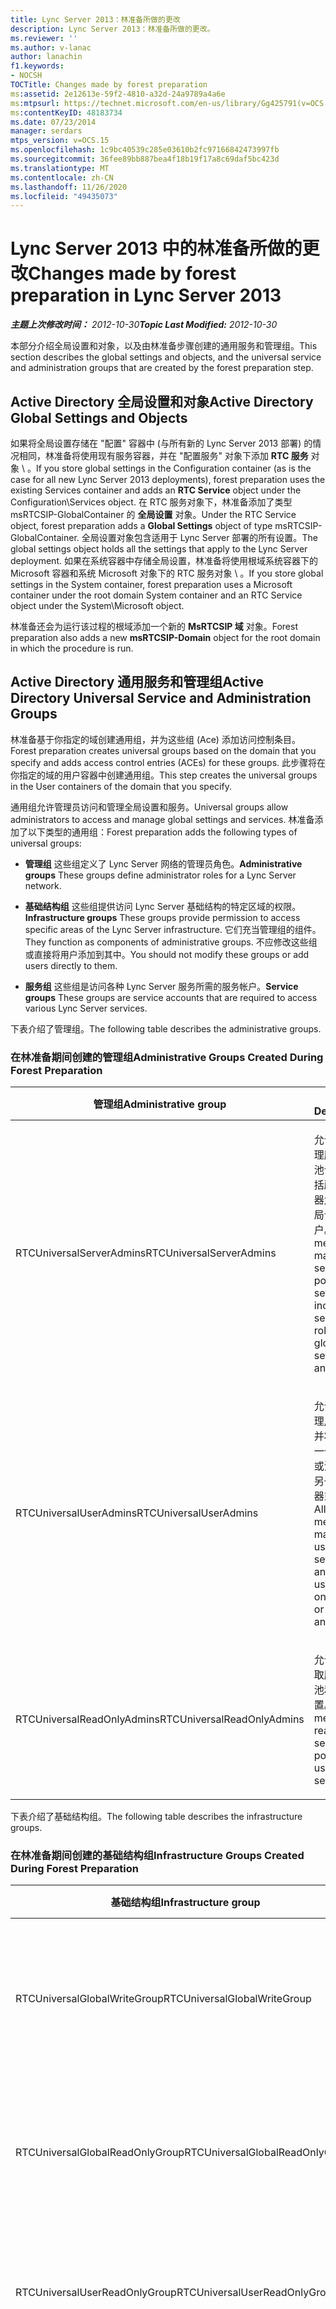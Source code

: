 ```yaml
---
title: Lync Server 2013：林准备所做的更改
description: Lync Server 2013：林准备所做的更改。
ms.reviewer: ''
ms.author: v-lanac
author: lanachin
f1.keywords:
- NOCSH
TOCTitle: Changes made by forest preparation
ms:assetid: 2e12613e-59f2-4810-a32d-24a9789a4a6e
ms:mtpsurl: https://technet.microsoft.com/en-us/library/Gg425791(v=OCS.15)
ms:contentKeyID: 48183734
ms.date: 07/23/2014
manager: serdars
mtps_version: v=OCS.15
ms.openlocfilehash: 1c9bc40539c285e03610b2fc97166842473997fb
ms.sourcegitcommit: 36fee89bb887bea4f18b19f17a8c69daf5bc423d
ms.translationtype: MT
ms.contentlocale: zh-CN
ms.lasthandoff: 11/26/2020
ms.locfileid: "49435073"
---
```

# <a name="changes-made-by-forest-preparation-in-lync-server-2013"></a><span data-ttu-id="65ad7-103">Lync Server 2013 中的林准备所做的更改</span><span class="sxs-lookup"><span data-stu-id="65ad7-103">Changes made by forest preparation in Lync Server 2013</span></span>

<div data-xmlns="http://www.w3.org/1999/xhtml">

<div class="topic" data-xmlns="http://www.w3.org/1999/xhtml" data-msxsl="urn:schemas-microsoft-com:xslt" data-cs="https://msdn.microsoft.com/">

<div data-asp="https://msdn2.microsoft.com/asp">



</div>

<div id="mainSection">

<div id="mainBody"><span data-ttu-id="65ad7-104">

<span> </span></span><span class="sxs-lookup"><span data-stu-id="65ad7-104">

<span> </span></span></span>

<span data-ttu-id="65ad7-105">_**主题上次修改时间：** 2012-10-30_</span><span class="sxs-lookup"><span data-stu-id="65ad7-105">_**Topic Last Modified:** 2012-10-30_</span></span>

<span data-ttu-id="65ad7-106">本部分介绍全局设置和对象，以及由林准备步骤创建的通用服务和管理组。</span><span class="sxs-lookup"><span data-stu-id="65ad7-106">This section describes the global settings and objects, and the universal service and administration groups that are created by the forest preparation step.</span></span>

<div>

## <a name="active-directory-global-settings-and-objects"></a><span data-ttu-id="65ad7-107">Active Directory 全局设置和对象</span><span class="sxs-lookup"><span data-stu-id="65ad7-107">Active Directory Global Settings and Objects</span></span>

<span data-ttu-id="65ad7-108">如果将全局设置存储在 "配置" 容器中 (与所有新的 Lync Server 2013 部署) 的情况相同，林准备将使用现有服务容器，并在 "配置服务" 对象下添加 **RTC 服务** 对象 \\ 。</span><span class="sxs-lookup"><span data-stu-id="65ad7-108">If you store global settings in the Configuration container (as is the case for all new Lync Server 2013 deployments), forest preparation uses the existing Services container and adds an **RTC Service** object under the Configuration\\Services object.</span></span> <span data-ttu-id="65ad7-109">在 RTC 服务对象下，林准备添加了类型 msRTCSIP-GlobalContainer 的 **全局设置** 对象。</span><span class="sxs-lookup"><span data-stu-id="65ad7-109">Under the RTC Service object, forest preparation adds a **Global Settings** object of type msRTCSIP-GlobalContainer.</span></span> <span data-ttu-id="65ad7-110">全局设置对象包含适用于 Lync Server 部署的所有设置。</span><span class="sxs-lookup"><span data-stu-id="65ad7-110">The global settings object holds all the settings that apply to the Lync Server deployment.</span></span> <span data-ttu-id="65ad7-111">如果在系统容器中存储全局设置，林准备将使用根域系统容器下的 Microsoft 容器和系统 Microsoft 对象下的 RTC 服务对象 \\ 。</span><span class="sxs-lookup"><span data-stu-id="65ad7-111">If you store global settings in the System container, forest preparation uses a Microsoft container under the root domain System container and an RTC Service object under the System\\Microsoft object.</span></span>

<span data-ttu-id="65ad7-112">林准备还会为运行该过程的根域添加一个新的 **MsRTCSIP 域** 对象。</span><span class="sxs-lookup"><span data-stu-id="65ad7-112">Forest preparation also adds a new **msRTCSIP-Domain** object for the root domain in which the procedure is run.</span></span>

</div>

<div>

## <a name="active-directory-universal-service-and-administration-groups"></a><span data-ttu-id="65ad7-113">Active Directory 通用服务和管理组</span><span class="sxs-lookup"><span data-stu-id="65ad7-113">Active Directory Universal Service and Administration Groups</span></span>

<span data-ttu-id="65ad7-114">林准备基于你指定的域创建通用组，并为这些组 (Ace) 添加访问控制条目。</span><span class="sxs-lookup"><span data-stu-id="65ad7-114">Forest preparation creates universal groups based on the domain that you specify and adds access control entries (ACEs) for these groups.</span></span> <span data-ttu-id="65ad7-115">此步骤将在你指定的域的用户容器中创建通用组。</span><span class="sxs-lookup"><span data-stu-id="65ad7-115">This step creates the universal groups in the User containers of the domain that you specify.</span></span>

<span data-ttu-id="65ad7-116">通用组允许管理员访问和管理全局设置和服务。</span><span class="sxs-lookup"><span data-stu-id="65ad7-116">Universal groups allow administrators to access and manage global settings and services.</span></span> <span data-ttu-id="65ad7-117">林准备添加了以下类型的通用组：</span><span class="sxs-lookup"><span data-stu-id="65ad7-117">Forest preparation adds the following types of universal groups:</span></span>

  - <span data-ttu-id="65ad7-118">**管理组**   这些组定义了 Lync Server 网络的管理员角色。</span><span class="sxs-lookup"><span data-stu-id="65ad7-118">**Administrative groups**   These groups define administrator roles for a Lync Server network.</span></span>

  - <span data-ttu-id="65ad7-119">**基础结构组**   这些组提供访问 Lync Server 基础结构的特定区域的权限。</span><span class="sxs-lookup"><span data-stu-id="65ad7-119">**Infrastructure groups**   These groups provide permission to access specific areas of the Lync Server infrastructure.</span></span> <span data-ttu-id="65ad7-120">它们充当管理组的组件。</span><span class="sxs-lookup"><span data-stu-id="65ad7-120">They function as components of administrative groups.</span></span> <span data-ttu-id="65ad7-121">不应修改这些组或直接将用户添加到其中。</span><span class="sxs-lookup"><span data-stu-id="65ad7-121">You should not modify these groups or add users directly to them.</span></span>

  - <span data-ttu-id="65ad7-122">**服务组**   这些组是访问各种 Lync Server 服务所需的服务帐户。</span><span class="sxs-lookup"><span data-stu-id="65ad7-122">**Service groups**   These groups are service accounts that are required to access various Lync Server services.</span></span>

<span data-ttu-id="65ad7-123">下表介绍了管理组。</span><span class="sxs-lookup"><span data-stu-id="65ad7-123">The following table describes the administrative groups.</span></span>

### <a name="administrative-groups-created-during-forest-preparation"></a><span data-ttu-id="65ad7-124">在林准备期间创建的管理组</span><span class="sxs-lookup"><span data-stu-id="65ad7-124">Administrative Groups Created During Forest Preparation</span></span>

<table>
<colgroup>
<col style="width: 50%" />
<col style="width: 50%" />
</colgroup>
<thead>
<tr class="header">
<th><span data-ttu-id="65ad7-125">管理组</span><span class="sxs-lookup"><span data-stu-id="65ad7-125">Administrative group</span></span></th>
<th><span data-ttu-id="65ad7-126">说明</span><span class="sxs-lookup"><span data-stu-id="65ad7-126">Description</span></span></th>
</tr>
</thead>
<tbody>
<tr class="odd">
<td><p><span data-ttu-id="65ad7-127">RTCUniversalServerAdmins</span><span class="sxs-lookup"><span data-stu-id="65ad7-127">RTCUniversalServerAdmins</span></span></p></td>
<td><p><span data-ttu-id="65ad7-128">允许成员管理服务器和池设置，包括所有服务器角色、全局设置和用户。</span><span class="sxs-lookup"><span data-stu-id="65ad7-128">Allows members to manage server and pool settings, including all server roles, global settings, and users.</span></span></p></td>
</tr>
<tr class="even">
<td><p><span data-ttu-id="65ad7-129">RTCUniversalUserAdmins</span><span class="sxs-lookup"><span data-stu-id="65ad7-129">RTCUniversalUserAdmins</span></span></p></td>
<td><p><span data-ttu-id="65ad7-130">允许成员管理用户设置并将用户从一个服务器或池移动到另一个服务器或池。</span><span class="sxs-lookup"><span data-stu-id="65ad7-130">Allows members to manage user settings and move users from one server or pool to another.</span></span></p></td>
</tr>
<tr class="odd">
<td><p><span data-ttu-id="65ad7-131">RTCUniversalReadOnlyAdmins</span><span class="sxs-lookup"><span data-stu-id="65ad7-131">RTCUniversalReadOnlyAdmins</span></span></p></td>
<td><p><span data-ttu-id="65ad7-132">允许成员读取服务器、池和用户设置。</span><span class="sxs-lookup"><span data-stu-id="65ad7-132">Allows members to read server, pool, and user settings.</span></span></p></td>
</tr>
</tbody>
</table>


<span data-ttu-id="65ad7-133">下表介绍了基础结构组。</span><span class="sxs-lookup"><span data-stu-id="65ad7-133">The following table describes the infrastructure groups.</span></span>

### <a name="infrastructure-groups-created-during-forest-preparation"></a><span data-ttu-id="65ad7-134">在林准备期间创建的基础结构组</span><span class="sxs-lookup"><span data-stu-id="65ad7-134">Infrastructure Groups Created During Forest Preparation</span></span>

<table>
<colgroup>
<col style="width: 50%" />
<col style="width: 50%" />
</colgroup>
<thead>
<tr class="header">
<th><span data-ttu-id="65ad7-135">基础结构组</span><span class="sxs-lookup"><span data-stu-id="65ad7-135">Infrastructure group</span></span></th>
<th><span data-ttu-id="65ad7-136">说明</span><span class="sxs-lookup"><span data-stu-id="65ad7-136">Description</span></span></th>
</tr>
</thead>
<tbody>
<tr class="odd">
<td><p><span data-ttu-id="65ad7-137">RTCUniversalGlobalWriteGroup</span><span class="sxs-lookup"><span data-stu-id="65ad7-137">RTCUniversalGlobalWriteGroup</span></span></p></td>
<td><p><span data-ttu-id="65ad7-138">向 Lync Server 的全局设置对象授予写入访问权限。</span><span class="sxs-lookup"><span data-stu-id="65ad7-138">Grants write access to global setting objects for Lync Server.</span></span></p></td>
</tr>
<tr class="even">
<td><p><span data-ttu-id="65ad7-139">RTCUniversalGlobalReadOnlyGroup</span><span class="sxs-lookup"><span data-stu-id="65ad7-139">RTCUniversalGlobalReadOnlyGroup</span></span></p></td>
<td><p><span data-ttu-id="65ad7-140">授予 Lync Server 全局设置对象的只读访问权限。</span><span class="sxs-lookup"><span data-stu-id="65ad7-140">Grants read-only access to global setting objects for Lync Server.</span></span></p></td>
</tr>
<tr class="odd">
<td><p><span data-ttu-id="65ad7-141">RTCUniversalUserReadOnlyGroup</span><span class="sxs-lookup"><span data-stu-id="65ad7-141">RTCUniversalUserReadOnlyGroup</span></span></p></td>
<td><p><span data-ttu-id="65ad7-142">授予对 Lync Server 用户设置的只读访问权限。</span><span class="sxs-lookup"><span data-stu-id="65ad7-142">Grants read-only access to Lync Server user settings.</span></span></p></td>
</tr>
<tr class="even">
<td><p><span data-ttu-id="65ad7-143">RTCUniversalServerReadOnlyGroup</span><span class="sxs-lookup"><span data-stu-id="65ad7-143">RTCUniversalServerReadOnlyGroup</span></span></p></td>
<td><p><span data-ttu-id="65ad7-144">授予对 Lync Server 设置的只读访问权限。</span><span class="sxs-lookup"><span data-stu-id="65ad7-144">Grants read-only access to Lync Server settings.</span></span> <span data-ttu-id="65ad7-145">此组无权访问池级别设置，只能访问特定于单个服务器的设置。</span><span class="sxs-lookup"><span data-stu-id="65ad7-145">This group does not have access to pool level settings, only to settings specific to an individual server.</span></span></p></td>
</tr>
<tr class="odd">
<td><p><span data-ttu-id="65ad7-146">RTCUniversalSBATechnicians</span><span class="sxs-lookup"><span data-stu-id="65ad7-146">RTCUniversalSBATechnicians</span></span></p></td>
<td><p><span data-ttu-id="65ad7-147">授予对 Lync Server 配置的只读访问权限，并将其放在安装期间 survivable 分支装置的本地管理员组中。</span><span class="sxs-lookup"><span data-stu-id="65ad7-147">Grants read-only access to Lync Server configuration and are placed in the Local Administrators group of the survivable branch appliances during installation.</span></span></p></td>
</tr>
</tbody>
</table>


<span data-ttu-id="65ad7-148">下表介绍了服务组。</span><span class="sxs-lookup"><span data-stu-id="65ad7-148">The following table describes the service groups.</span></span>

### <a name="service-groups-created-during-forest-preparation"></a><span data-ttu-id="65ad7-149">在林准备期间创建的服务组</span><span class="sxs-lookup"><span data-stu-id="65ad7-149">Service Groups Created During Forest Preparation</span></span>

<table>
<colgroup>
<col style="width: 50%" />
<col style="width: 50%" />
</colgroup>
<thead>
<tr class="header">
<th><span data-ttu-id="65ad7-150">服务组</span><span class="sxs-lookup"><span data-stu-id="65ad7-150">Service group</span></span></th>
<th><span data-ttu-id="65ad7-151">说明</span><span class="sxs-lookup"><span data-stu-id="65ad7-151">Description</span></span></th>
</tr>
</thead>
<tbody>
<tr class="odd">
<td><p><span data-ttu-id="65ad7-152">RTCHSUniversalServices</span><span class="sxs-lookup"><span data-stu-id="65ad7-152">RTCHSUniversalServices</span></span></p></td>
<td><p><span data-ttu-id="65ad7-153">包括用于运行前端服务器和标准版服务器的服务帐户。</span><span class="sxs-lookup"><span data-stu-id="65ad7-153">Includes service accounts used to run Front End Server and Standard Edition servers.</span></span> <span data-ttu-id="65ad7-154">此组允许服务器对 Lync Server 全局设置和 Active Directory 用户对象进行读写访问。</span><span class="sxs-lookup"><span data-stu-id="65ad7-154">This group allows servers read/write access to Lync Server global settings and Active Directory user objects.</span></span></p></td>
</tr>
<tr class="even">
<td><p><span data-ttu-id="65ad7-155">RTCComponentUniversalServices</span><span class="sxs-lookup"><span data-stu-id="65ad7-155">RTCComponentUniversalServices</span></span></p></td>
<td><p><span data-ttu-id="65ad7-156">包括用于运行 A/V 会议服务器、Web 服务、中介服务器、存档服务器和监视服务器的服务帐户。</span><span class="sxs-lookup"><span data-stu-id="65ad7-156">Includes service accounts used to run A/V Conferencing Servers, Web Services, Mediation Server, Archiving Server, and Monitoring Server.</span></span></p></td>
</tr>
<tr class="odd">
<td><p><span data-ttu-id="65ad7-157">RTCProxyUniversalServices</span><span class="sxs-lookup"><span data-stu-id="65ad7-157">RTCProxyUniversalServices</span></span></p></td>
<td><p><span data-ttu-id="65ad7-158">包括用于运行 Lync Server Edge 服务器的服务帐户。</span><span class="sxs-lookup"><span data-stu-id="65ad7-158">Includes service accounts used to run Lync Server Edge Servers.</span></span></p></td>
</tr>
<tr class="even">
<td><p><span data-ttu-id="65ad7-159">RTCUniversalConfigReplicator</span><span class="sxs-lookup"><span data-stu-id="65ad7-159">RTCUniversalConfigReplicator</span></span></p></td>
<td><p><span data-ttu-id="65ad7-160">包括可参与 Lync Server 中央管理存储复制的服务器。</span><span class="sxs-lookup"><span data-stu-id="65ad7-160">Includes servers that can participate in Lync Server Central Management store replication.</span></span></p></td>
</tr>
<tr class="odd">
<td><p><span data-ttu-id="65ad7-161">RTCSBAUniversalServices</span><span class="sxs-lookup"><span data-stu-id="65ad7-161">RTCSBAUniversalServices</span></span></p></td>
<td><p><span data-ttu-id="65ad7-162">授予对 Lync Server 设置的只读访问权限，但允许配置 survivable 分支服务器和 survivable 分支装置部署。</span><span class="sxs-lookup"><span data-stu-id="65ad7-162">Grants read-only access to Lync Server settings, but allows for configuration for the installation of a survivable branch server and survivable branch appliance deployment.</span></span></p></td>
</tr>
</tbody>
</table>


<span data-ttu-id="65ad7-163">林准备然后将服务和管理组添加到相应的基础结构组，如下所示：</span><span class="sxs-lookup"><span data-stu-id="65ad7-163">Forest preparation then adds service and administration groups to the appropriate infrastructure groups, as follows:</span></span>

  - <span data-ttu-id="65ad7-164">RTCUniversalServerAdmins 已添加到 RTCUniversalGlobalReadOnlyGroup、RTCUniversalGlobalWriteGroup、RTCUniversalServerReadOnlyGroup 和 RTCUniversalUserReadOnlyGroup。</span><span class="sxs-lookup"><span data-stu-id="65ad7-164">RTCUniversalServerAdmins is added to RTCUniversalGlobalReadOnlyGroup, RTCUniversalGlobalWriteGroup, RTCUniversalServerReadOnlyGroup, and RTCUniversalUserReadOnlyGroup.</span></span>

  - <span data-ttu-id="65ad7-165">RTCUniversalUserAdmins 将添加为 RTCUniversalGlobalReadOnlyGroup、RTCUniversalServerReadOnlyGroup 和 RTCUniversalUserReadOnlyGroup 的成员。</span><span class="sxs-lookup"><span data-stu-id="65ad7-165">RTCUniversalUserAdmins is added as a member of RTCUniversalGlobalReadOnlyGroup, RTCUniversalServerReadOnlyGroup, and RTCUniversalUserReadOnlyGroup.</span></span>

  - <span data-ttu-id="65ad7-166">RTCHSUniversalServices、RTCComponentUniversalServices 和 RTCUniversalReadOnlyAdmins 将添加为 RTCUniversalGlobalReadOnlyGroup、RTCUniversalServerReadOnlyGroup 和 RTCUniversalUserReadOnlyGroup 的成员。</span><span class="sxs-lookup"><span data-stu-id="65ad7-166">RTCHSUniversalServices, RTCComponentUniversalServices and RTCUniversalReadOnlyAdmins are added as members of RTCUniversalGlobalReadOnlyGroup, RTCUniversalServerReadOnlyGroup, and RTCUniversalUserReadOnlyGroup.</span></span>

<span data-ttu-id="65ad7-167">林准备还会创建以下基于角色的访问控制 (RBAC) 组：</span><span class="sxs-lookup"><span data-stu-id="65ad7-167">Forest preparation also creates the following role-based access control (RBAC) groups:</span></span>

  - <span data-ttu-id="65ad7-168">CSAdministrator</span><span class="sxs-lookup"><span data-stu-id="65ad7-168">CSAdministrator</span></span>

  - <span data-ttu-id="65ad7-169">CSArchivingAdministrator</span><span class="sxs-lookup"><span data-stu-id="65ad7-169">CSArchivingAdministrator</span></span>

  - <span data-ttu-id="65ad7-170">CSHelpDesk</span><span class="sxs-lookup"><span data-stu-id="65ad7-170">CSHelpDesk</span></span>

  - <span data-ttu-id="65ad7-171">CSLocationAdministrator</span><span class="sxs-lookup"><span data-stu-id="65ad7-171">CSLocationAdministrator</span></span>

  - <span data-ttu-id="65ad7-172">CSResponseGroupAdministrator</span><span class="sxs-lookup"><span data-stu-id="65ad7-172">CSResponseGroupAdministrator</span></span>

  - <span data-ttu-id="65ad7-173">CSServerAdministrator</span><span class="sxs-lookup"><span data-stu-id="65ad7-173">CSServerAdministrator</span></span>

  - <span data-ttu-id="65ad7-174">CSUserAdministrator</span><span class="sxs-lookup"><span data-stu-id="65ad7-174">CSUserAdministrator</span></span>

  - <span data-ttu-id="65ad7-175">CSViewOnlyAdministrator</span><span class="sxs-lookup"><span data-stu-id="65ad7-175">CSViewOnlyAdministrator</span></span>

  - <span data-ttu-id="65ad7-176">CSVoiceAdministrator</span><span class="sxs-lookup"><span data-stu-id="65ad7-176">CSVoiceAdministrator</span></span>

  - <span data-ttu-id="65ad7-177">CsPersistentChatAdministator</span><span class="sxs-lookup"><span data-stu-id="65ad7-177">CsPersistentChatAdministator</span></span>

  - <span data-ttu-id="65ad7-178">CsResponseGroupManager</span><span class="sxs-lookup"><span data-stu-id="65ad7-178">CsResponseGroupManager</span></span>

<span data-ttu-id="65ad7-179">有关 RBAC 角色和每个角色允许执行的任务的详细信息，请参阅规划文档中的在 [Lync Server 2013 中规划基于角色的访问控制](lync-server-2013-planning-for-role-based-access-control.md) 。</span><span class="sxs-lookup"><span data-stu-id="65ad7-179">For details about RBAC roles and the tasks allowed for each, see [Planning for role-based access control in Lync Server 2013](lync-server-2013-planning-for-role-based-access-control.md) in the Planning documentation.</span></span>

<span data-ttu-id="65ad7-180">林准备创建 private 和 public Ace。</span><span class="sxs-lookup"><span data-stu-id="65ad7-180">Forest preparation creates both private and public ACEs.</span></span> <span data-ttu-id="65ad7-181">它在 Lync Server 使用的全局设置容器上创建专用 Ace。</span><span class="sxs-lookup"><span data-stu-id="65ad7-181">It creates private ACEs on the global settings container used by Lync Server.</span></span> <span data-ttu-id="65ad7-182">此容器仅由 Lync Server 使用，并且位于配置容器或根域中的系统容器中，具体取决于你存储全局设置的位置。</span><span class="sxs-lookup"><span data-stu-id="65ad7-182">This container is used only by Lync Server and is located either in the Configuration container or the System container in the root domain, depending on where you store global settings.</span></span> <span data-ttu-id="65ad7-183">下表列出了林准备创建的公共 Ace。</span><span class="sxs-lookup"><span data-stu-id="65ad7-183">The public ACEs created by forest preparation are listed in the following table.</span></span>

### <a name="public-aces-created-by-forest-preparation"></a><span data-ttu-id="65ad7-184">由林准备创建的公共 Ace</span><span class="sxs-lookup"><span data-stu-id="65ad7-184">Public ACEs created by Forest Preparation</span></span>

<table>
<colgroup>
<col style="width: 50%" />
<col style="width: 50%" />
</colgroup>
<thead>
<tr class="header">
<th><span data-ttu-id="65ad7-185">棒</span><span class="sxs-lookup"><span data-stu-id="65ad7-185">ACE</span></span></th>
<th><span data-ttu-id="65ad7-186">RTCUniversalGlobalReadOnlyGroup</span><span class="sxs-lookup"><span data-stu-id="65ad7-186">RTCUniversalGlobalReadOnlyGroup</span></span></th>
</tr>
</thead>
<tbody>
<tr class="odd">
<td><p><span data-ttu-id="65ad7-187">读取根域系统容器 (未继承) <strong>\*</strong></span><span class="sxs-lookup"><span data-stu-id="65ad7-187">Read root domain System Container (not inherited)<strong>\*</strong></span></span></p></td>
<td><p><span data-ttu-id="65ad7-188">X</span><span class="sxs-lookup"><span data-stu-id="65ad7-188">X</span></span></p></td>
</tr>
<tr class="even">
<td><p><span data-ttu-id="65ad7-189">读取配置的 DisplaySpecifiers 容器 (未继承) </span><span class="sxs-lookup"><span data-stu-id="65ad7-189">Read Configuration’s DisplaySpecifiers container (not inherited)</span></span></p></td>
<td><p><span data-ttu-id="65ad7-190">X</span><span class="sxs-lookup"><span data-stu-id="65ad7-190">X</span></span></p></td>
</tr>
</tbody>
</table>


<div>


> [!NOTE]  
> <span data-ttu-id="65ad7-191"><STRONG>\*</STRONG>未继承的 Ace 不会向这些容器下的子对象授予访问权限。</span><span class="sxs-lookup"><span data-stu-id="65ad7-191"><STRONG>\*</STRONG>ACEs that are not inherited do not grant access to child objects under these containers.</span></span> <span data-ttu-id="65ad7-192">继承的 Ace 授予对这些容器下的子对象的访问权限。</span><span class="sxs-lookup"><span data-stu-id="65ad7-192">ACEs that are inherited grant access to child objects under these containers.</span></span>



</div>

<span data-ttu-id="65ad7-193">在配置容器的配置命名上下文下，林准备执行以下任务：</span><span class="sxs-lookup"><span data-stu-id="65ad7-193">On the Configuration container, under the Configuration naming context, forest preparation performs the following tasks:</span></span>

  - <span data-ttu-id="65ad7-194">为用户、联系人和 InetOrgPersons (语言显示说明符的 adminContextMenu 和 adminPropertyPages 属性（例如，CN = 用户显示、CN = 409、CN = DisplaySpecifiers) ）添加 **RTC 属性** 页的条目 **{AB255F23-2DBD-4bb6-891D-38754AC280EF}** 。</span><span class="sxs-lookup"><span data-stu-id="65ad7-194">Adds an entry **{AB255F23-2DBD-4bb6-891D-38754AC280EF}** for the **RTC property** page under the adminContextMenu and adminPropertyPages attributes of the language display specifier for users, contacts, and InetOrgPersons (for example, CN=user-Display,CN=409,CN=DisplaySpecifiers).</span></span>

  - <span data-ttu-id="65ad7-195">在应用于用户和联系人类的 **扩展权限** 下，添加类型 **controlAccessRight** 的 **RTCPropertySet** 对象。</span><span class="sxs-lookup"><span data-stu-id="65ad7-195">Adds an **RTCPropertySet** object of type **controlAccessRight** under **Extended-Rights** that applies to the User and Contact classes.</span></span>

  - <span data-ttu-id="65ad7-196">在适用于用户、联系人、OU 和 DomainDNS 类的 **扩展权限** 下，添加类型 **controlAccessRight** 的 **RTCUserSearchPropertySet** 对象。</span><span class="sxs-lookup"><span data-stu-id="65ad7-196">Adds an **RTCUserSearchPropertySet** object of type **controlAccessRight** under **Extended-Rights** that applies to User, Contact, OU, and DomainDNS classes.</span></span>

  - <span data-ttu-id="65ad7-197">在每个语言组织)  (单位的 **extraColumns** 属性下添加 **msRTCSIP PrimaryUserAddress** 显示说明符 (例如，Cn = ORGANIZATIONALUNIT-display，CN = 409，cn = DisplaySpecifiers) 并复制默认显示的 **extraColumns** 属性的值 (例如，CN = default-DISPLAY，Cn = 409，cn = DisplaySpecifiers) 。</span><span class="sxs-lookup"><span data-stu-id="65ad7-197">Adds **msRTCSIP-PrimaryUserAddress** under the **extraColumns** attribute of each language organizational unit (OU) display specifier (for example, CN=organizationalUnit-Display,CN=409,CN=DisplaySpecifiers) and copies the values of the **extraColumns** attribute of the default display (for example, CN=default-Display, CN=409,CN=DisplaySpecifiers).</span></span>

  - <span data-ttu-id="65ad7-198">为用户、联系人和 MsRTCSIP (对象添加每个语言显示说明符的 **UserEnabled** 属性下的 **msRTCSIP PrimaryUserAddress**、 **msRTCSIP-PrimaryHomeServer** 和 **ATTRIBUTEDISPLAYNAMES** 筛选属性，例如英语： CN = USER-Display，cn = 409，cn = InetOrgPerson) 。</span><span class="sxs-lookup"><span data-stu-id="65ad7-198">Adds **msRTCSIP-PrimaryUserAddress**, **msRTCSIP-PrimaryHomeServer**, and **msRTCSIP-UserEnabled** filtering attributes under the **attributeDisplayNames** attribute of each language display specifier for Users, Contacts, and InetOrgPerson objects (for example, in English: CN=user-Display,CN=409,CN=DisplaySpecifiers).</span></span>

<span data-ttu-id="65ad7-199"></div>

</div>

<span> </span>

</div>

</div>

</span><span class="sxs-lookup"><span data-stu-id="65ad7-199"></div>

</div>

<span> </span>

</div>

</div>

</span></span></div>

